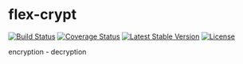 flex-crypt
==========

[![Build Status](https://travis-ci.org/elnebuloso/flex-crypt.svg?branch=master)](https://travis-ci.org/elnebuloso/flex-crypt)
[![Coverage Status](https://img.shields.io/coveralls/elnebuloso/flex-crypt.svg)](https://coveralls.io/r/elnebuloso/flex-crypt?branch=master)
[![Latest Stable Version](https://poser.pugx.org/elnebuloso/flex-crypt/v/stable.svg)](https://packagist.org/packages/elnebuloso/flex-crypt)
[![License](https://poser.pugx.org/elnebuloso/flex-crypt/license.svg)](https://packagist.org/packages/elnebuloso/flex-crypt)

encryption - decryption